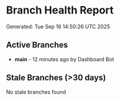 # Branch Health Report
Generated: Tue Sep 16 14:50:26 UTC 2025

## Active Branches
- **main** - 12 minutes ago by Dashboard Bot

## Stale Branches (>30 days)
No stale branches found
